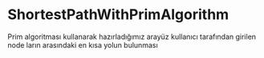 # ShortestPathWithPrimAlgorithm
Prim algoritması kullanarak hazırladığımız arayüz kullanıcı tarafından girilen node ların arasındaki en kısa yolun bulunması

